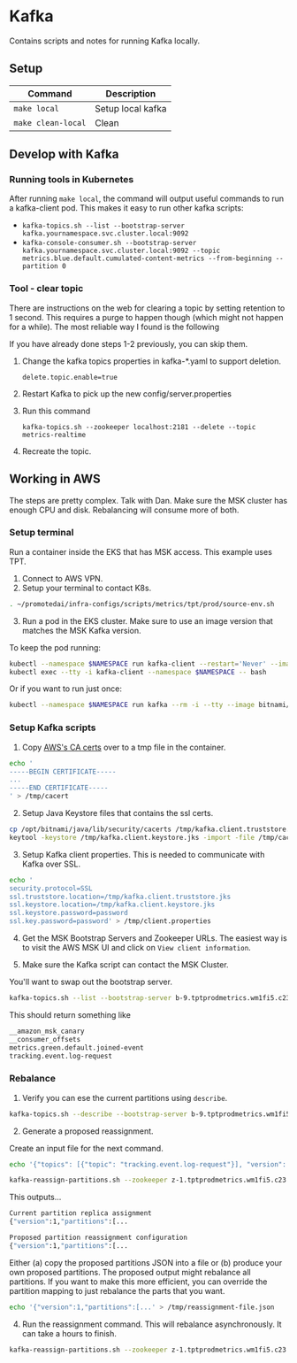 # Kafka

Contains scripts and notes for running Kafka locally.

## Setup

|**Command**|**Description**|
|-----------|---------------|
|`make local`|Setup local kafka|
|`make clean-local`|Clean|

## Develop with Kafka

### Running tools in Kubernetes

After running `make local`, the command will output useful commands to run a kafka-client pod.  This makes it easy to run other kafka scripts:
- `kafka-topics.sh --list --bootstrap-server  kafka.yournamespace.svc.cluster.local:9092`
- `kafka-console-consumer.sh --bootstrap-server kafka.yournamespace.svc.cluster.local:9092 --topic metrics.blue.default.cumulated-content-metrics --from-beginning --partition 0`

### Tool - clear topic

There are instructions on the web for clearing a topic by setting retention to 1 second.  This requires a purge to happen though (which might not happen for a while).  The most reliable way I found is the following

If you have already done steps 1-2 previously, you can skip them.

1. Change the kafka topics properties in kafka-*.yaml to support deletion.

   ```
   delete.topic.enable=true
   ```

2. Restart Kafka to pick up the new config/server.properties

3. Run this command

   ```
   kafka-topics.sh --zookeeper localhost:2181 --delete --topic metrics-realtime
   ```

4. Recreate the topic.

## Working in AWS

The steps are pretty complex.  Talk with Dan.  Make sure the MSK cluster has enough CPU and disk.  Rebalancing will consume more of both.

### Setup terminal

Run a container inside the EKS that has MSK access.  This example uses TPT.

1. Connect to AWS VPN.
2. Setup your terminal to contact K8s.

```bash
. ~/promotedai/infra-configs/scripts/metrics/tpt/prod/source-env.sh 
```

3. Run a pod in the EKS cluster.  Make sure to use an image version that matches the MSK Kafka version.

To keep the pod running:

```bash
kubectl --namespace $NAMESPACE run kafka-client --restart='Never' --image docker.io/bitnami/kafka:2.4.1 --command -- sleep infinity
kubectl exec --tty -i kafka-client --namespace $NAMESPACE -- bash
```

Or if you want to run just once:

```bash
kubectl --namespace $NAMESPACE run kafka --rm -i --tty --image bitnami/kafka:2.4.1 -- bash
```

### Setup Kafka scripts

1. Copy [AWS's CA certs](https://github.com/promotedai/metrics/blob/develop/api/main/awscert.go) over to a tmp file in the container.

```bash
echo '
-----BEGIN CERTIFICATE-----
...
-----END CERTIFICATE-----
' > /tmp/cacert
```

2. Setup Java Keystore files that contains the ssl certs.

```bash
cp /opt/bitnami/java/lib/security/cacerts /tmp/kafka.client.truststore.jks
keytool -keystore /tmp/kafka.client.keystore.jks -import -file /tmp/cacert -alias alias -storepass password -keypass password
```

3. Setup Kafka client properties.  This is needed to communicate with Kafka over SSL.

```bash
echo '                                                             
security.protocol=SSL
ssl.truststore.location=/tmp/kafka.client.truststore.jks
ssl.keystore.location=/tmp/kafka.client.keystore.jks
ssl.keystore.password=password
ssl.key.password=password' > /tmp/client.properties
```

4. Get the MSK Bootstrap Servers and Zookeeper URLs.  The easiest way is to visit the AWS MSK UI and click on `View client information`.

5. Make sure the Kafka script can contact the MSK Cluster.

You'll want to swap out the bootstrap server.

```bash
kafka-topics.sh --list --bootstrap-server b-9.tptprodmetrics.wm1fi5.c23.kafka.us-east-1.amazonaws.com:9094,b-1.tptprodmetrics.wm1fi5.c23.kafka.us-east-1.amazonaws.com:9094,b-6.tptprodmetrics.wm1fi5.c23.kafka.us-east-1.amazonaws.com:9094   --command-config /tmp/client.properties 
```

This should return something like 

```bash
__amazon_msk_canary
__consumer_offsets
metrics.green.default.joined-event
tracking.event.log-request
```

### Rebalance

1. Verify you can ese the current partitions using `describe`.

```bash
kafka-topics.sh --describe --bootstrap-server b-9.tptprodmetrics.wm1fi5.c23.kafka.us-east-1.amazonaws.com:9094,b-1.tptprodmetrics.wm1fi5.c23.kafka.us-east-1.amazonaws.com:9094,b-6.tptprodmetrics.wm1fi5.c23.kafka.us-east-1.amazonaws.com:9094   --command-config /tmp/client.properties --topic tracking.event.log-request
```

2. Generate a proposed reassignment. 

Create an input file for the next command.

```bash
echo '{"topics": [{"topic": "tracking.event.log-request"}], "version": 1}' > /tmp/topics.json
```

```bash
kafka-reassign-partitions.sh --zookeeper z-1.tptprodmetrics.wm1fi5.c23.kafka.us-east-1.amazonaws.com:2181,z-2.tptprodmetrics.wm1fi5.c23.kafka.us-east-1.amazonaws.com:2181,z-3.tptprodmetrics.wm1fi5.c23.kafka.us-east-1.amazonaws.com:2181 --broker-list "1,2,3,4,5,6,7,8,9" --command-config /tmp/client.properties  --topics-to-move-json-file /tmp/topics.json --generate
```

This outputs...

```bash
Current partition replica assignment
{"version":1,"partitions":[...

Proposed partition reassignment configuration
{"version":1,"partitions":[...
```

Either (a) copy the proposed partitions JSON into a file or (b) produce your own proposed partitions.  The proposed output might rebalance all partitions.  If you want to make this more efficient, you can override the partition mapping to just rebalance the parts that you want.

```bash
echo '{"version":1,"partitions":[...' > /tmp/reassignment-file.json
```

4. Run the reassignment command.  This will rebalance asynchronously.  It can take a hours to finish.

```bash
kafka-reassign-partitions.sh --zookeeper z-1.tptprodmetrics.wm1fi5.c23.kafka.us-east-1.amazonaws.com:2181,z-2.tptprodmetrics.wm1fi5.c23.kafka.us-east-1.amazonaws.com:2181,z-3.tptprodmetrics.wm1fi5.c23.kafka.us-east-1.amazonaws.com:2181 --command-config /tmp/client.properties  --reassignment-json-file /tmp/reassignment-file.json --execute
```

